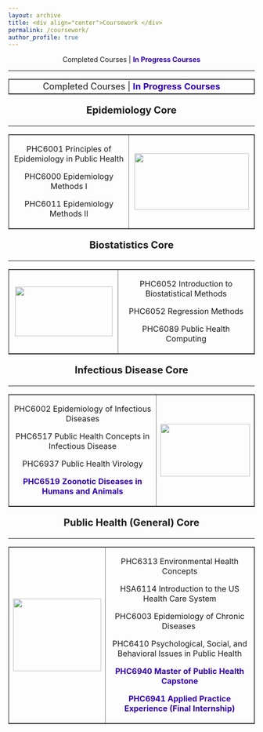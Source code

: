 ```yaml
---
layout: archive
title: <div align="center">Coursework </div>     
permalink: /coursework/
author_profile: true
---  
```

<div align="center">Completed Courses | <span style="color: #3200b0;"><strong>In Progress Courses</strong></span></div>    
<hr size="6" width="100%" color="navy">
    
<table style="margin-left: auto; margin-right: auto;" border="1">
<tbody>
<tr>
<td style="width: 511.354px; text-align: center; font-size: 18px;">Completed Courses | <span style="color: #3200b0;"><strong>In Progress Courses</strong></span></td>
</tr>
</tbody>
</table>
<p style="text-align: center;font-size: 20px;"><strong>Epidemiology Core</strong></p>
<hr size="6" width="100%" />
<table style="margin-left: auto; margin-right: auto;" border="1">
<tbody>
<tr style="height: 95px;">
<td style="width: 262.465px; height: 15px;font-size: 16px;">
<p style="text-align: center;">PHC6001 Principles of Epidemiology in Public Health</p>
<p style="text-align: center;">PHC6000 Epidemiology Methods I</p>
<p style="text-align: center;">PHC6011 Epidemiology Methods II</p>
</td>
<td style="width: 240.243px; height: 15px; text-align: center;"><img style="display: block; margin-left: auto; margin-right: auto;" src="https://scx2.b-cdn.net/gfx/news/hires/2020/howtomodelap.jpg" alt="" width="234" height="115" /></td>
</tr>
</tbody>
</table>
<p style="text-align: center;font-size: 20px;"><strong>Biostatistics Core</strong></p>
<hr size="6" width="100%" />
<table style="margin-left: auto; margin-right: auto;" border="1">
<tbody>
<tr style="height: 123px;">
<td style="height: 123px; width: 208.021px;"><img style="display: block; margin-left: auto; margin-right: auto;" src="https://medicine-iu-edu.azureedge.net/-/media/department/biostatistics/hero_iusmbiostatisticsx87182.jpg?rev=ad1f995ebe0749bab162508326ee4e86&amp;h=960&amp;w=1920&amp;la=en&amp;hash=002A8B216425B75B29F6E9C010AA9FAD" alt="" width="199" height="101" /></td>
<td style="height: 123px; width: 303.576px;font-size: 16px;">
<p style="text-align: center;">PHC6052 Introduction to Biostatistical Methods</p>
<p style="text-align: center;">PHC6052 Regression Methods</p>
<p style="text-align: center;">PHC6089 Public Health Computing</p>
</td>
</tr>
</tbody>
</table>
<p style="text-align: center;font-size: 20px;"><strong>Infectious Disease Core</strong></p>
<hr size="6" width="100%" />
<table border="1">
<tbody>
<tr>
<td>
<p style="text-align: center;font-size: 16px;">PHC6002 Epidemiology of Infectious Diseases</p>
<p style="text-align: center;font-size: 16px;">PHC6517 Public Health Concepts in Infectious Disease</p>
<p style="text-align: center;font-size: 16px;">PHC6937 Public Health Virology</p>
<p style="text-align: center;font-size: 16px;"><span style="color: #3200b0;"><strong>PHC6519 Zoonotic Diseases in Humans and Animals</strong></span></p>
</td>
<td style= "text-align:center;"><img src="https://cdn.thewire.in/wp-content/uploads/2020/07/28070938/viruses-1600x914.jpg" alt="" width="183" height="107" /></td>
</tr>
</tbody>
</table>
<p style="text-align: center;font-size: 20px;"><strong>Public Health (General) Core</strong></p>
<hr size="6" width="100%" />
<table border="1">
<tbody>
<tr>
<td><img style="display: block; margin-left: auto; margin-right: auto;" src="https://sph.washington.edu/sites/default/files/2019-11/mag-seal-slide-mobile-720x590.jpg" alt="" width="180" height="148" /></td>
<td>
<p style="text-align: center;font-size: 16px;">PHC6313 Environmental Health Concepts</p>
<p style="text-align: center;font-size: 16px;">HSA6114 Introduction to the US Health Care System</p>
<p style="text-align: center;font-size: 16px;">PHC6003 Epidemiology of Chronic Diseases&nbsp;</p>
<p style="text-align: center;font-size: 16px;">PHC6410 Psychological, Social, and Behavioral Issues in Public Health</p>
<p style="text-align: center;font-size: 16px;"><span style="color: #3200b0;"><strong>PHC6940 Master of Public Health Capstone</strong></span></p>
<p style="text-align: center;font-size: 16px;"><span style="color: #3200b0;"><strong>PHC6941 Applied Practice Experience (Final Internship)</strong></span></p>
</td>
</tr>
</tbody>
</table>
